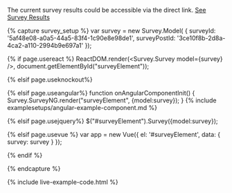 <p> The current survey results could be accessible via the direct link. <a href="http://dxsurvey.com/Results/Survey/5af48e08-a0a5-44a5-83f4-1c90e8e98de1" target="_blank">See Survey Results</a></p>

{% capture survey_setup %}
var survey = new Survey.Model( { 
        surveyId: '5af48e08-a0a5-44a5-83f4-1c90e8e98de1',
        surveyPostId: '3ce10f8b-2d8a-4ca2-a110-2994b9e697a1'
    });

{% if page.usereact %}
ReactDOM.render(<Survey.Survey model={survey} />, document.getElementById("surveyElement"));    

{% elsif page.useknockout%}

{% elsif page.useangular%}
function onAngularComponentInit() {
    Survey.SurveyNG.render("surveyElement", {model:survey});
}
{% include examplesetups/angular-example-component.md %}

{% elsif page.usejquery%}
$("#surveyElement").Survey({model:survey});  

{% elsif page.usevue %}
var app = new Vue({ el: '#surveyElement', data: { survey: survey } });

{% endif %}

{% endcapture %}

{% include live-example-code.html %}